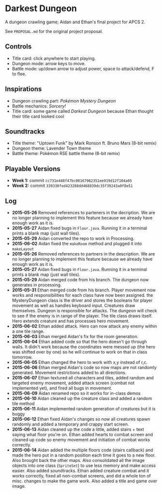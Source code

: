 # Darkest Dungeon
A dungeon crawling game; Aidan and Ethan's final project for APCS 2.

See `PROPOSAL.md` for the original project proposal.

## Controls

- Title card: click anywhere to start playing.
- Dungeon mode: arrow keys to move.
- Battle mode: up/down arrow to adjust power, space to attack/defend, F to flee.

## Inspirations

- Dungeon crawling part: _Pok&#233;mon Mystery Dungeon_
- Battle mechanics:  _Sorcery!_
- Title card: some game called _Darkest Dungeon_ because Ethan thought their title card looked cool

## Soundtracks

- Title theme: "Uptown Funk" by Mark Ronson ft. Bruno Mars (8-bit remix)
- Dungeon theme: Lavender Town theme
- Battle theme: Pok&#233;mon RSE battle theme (8-bit remix)

## Playable Versions
- **Week 1:** commit `cc731e448f47bc00167962351ee919d12f104a05`
- **Week 2:** commit `339330fed423288dd468839dc35f39243a0f8e51`

## Log
- **2015-05-26** Removed references to parteners in the decription.  We are no longer planning to implement this feature because we already have enough work as it is.
- **2015-05-27** Aidan fixed bugs in `Floor.java`. Running it in a terminal prints a blank map (just wall tiles).
- **2015-05-29** Aidan converted the repo to work in Processing.
- **2015-06-02** Aidan fixed the `makeRoom` method and plugged it into `makeLayout`
- **2015-05-26** Removed references to partners in the description.  We are no longer planning to implement this feature because we already have enough work as it is.
- **2015-05-27** Aidan fixed bugs in `Floor.java`. Running it in a terminal prints a blank map (just wall tiles).
- **2015-05-29** Aidan merged code from his branch.  The dungeon now generates in processing.
- **2015-05-31** Ethan merged code from his branch.  Player movement now works and responsibilities for each class have now been assigned.  the MysteryDungeon class is the driver and stores the booleans for player movement as well as handles keyboard input.  Creatures draw themselves.  Dungeon is responsible for attacks.  The dungeon will check to see if the enemy is in range of the player.  The tile class draws itself.  Hero extends creature and has processes hero movement.
- **2015-06-02** Ethan added attack.  Hero can now attack any enemy within a one tile range.
- **2015-06-03** Ethan merged Aidan's fix for the room generation.
- **2015-06-04** Ethan added code so that the hero doesn't go through walls.  It didn't work because the coordinates were messed up (the hero was shifted over by one) so he will continue to work on that in class tomorrow.
- **2015-06-05** Ethan changed the hero to work with x,y instead of r,c. 
- **2015-06-06** Ethan merged Aidan's code so now maps are not randomly generated.  Movement restrictions added to all directions.
- **2015-06-07** Ethan textured all characters and tiles, added random and targeted enemy movement, added attack screen (combat not implemented yet), and fired all bugs in movement.
- **2015-06-09** Aidan renamed repo so it works for in-class demos
- **2015-06-10** Aidan cleaned up the creature class and added a random tile method
- **2015-06-11** Aidan implemented random generation of creatures but it is buggy
- **2015-06-12** Ethan fixed Aidan's changes so now all creatures spawn randomly and added a temporary and crappy start screen.
- **2015-06-13** Aidan cleaned up the code a little, added stairs + text saying what floor you're on.  Ethan added hearts to combat screen and cleaned up code so enemy movement and initiation of combat works correctly.
- **2015-06-14** Aidan added the multiple floors code (stairs callback) and made the hero put in a random position each time it goes to a new floor. Also brought back the other maps. Also consolidated all the image objects into one class (`SpriteSet`) to use less memory and make access easier. Also added soundtracks. Ethan added creature combat and it works correctly, fixed all non-combat screens, and did a whole ton of misc. changes to make the game work. Also added a title and game over image.